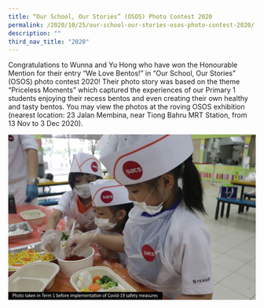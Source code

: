 ```yaml
---
title: “Our School, Our Stories” (OSOS) Photo Contest 2020
permalink: /2020/10/25/our-school-our-stories-osos-photo-contest-2020/
description: ""
third_nav_title: "2020"
---
```

<p>Congratulations to Wunna and Yu Hong who have won the Honourable Mention for their entry “We Love Bentos!” in “Our School, Our Stories” (OSOS) photo contest 2020! Their photo story was based on the theme “Priceless Moments” which captured the experiences of our Primary 1 students enjoying their recess bentos and even creating their own healthy and tasty bentos. You&nbsp;may&nbsp;view the photos at the roving&nbsp;OSOS&nbsp;exhibition (nearest location: 23 Jalan Membina, near Tiong Bahru MRT Station, from 13 Nov to 3 Dec 2020).</p>
<img src="/images/We-Love-Bentos-3-with-caption-1-min.jpg">
